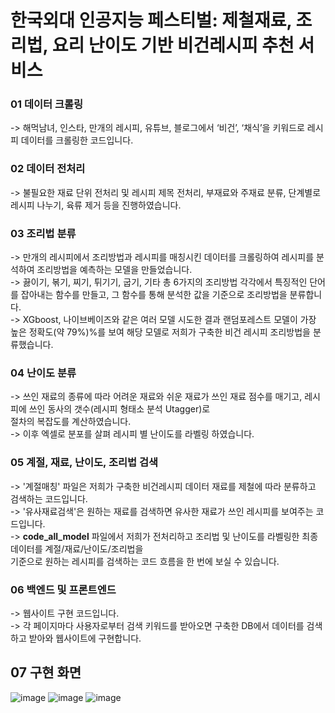 # 한국외대 인공지능 페스티벌: 제철재료, 조리법, 요리 난이도 기반 비건레시피 추천 서비스

### 01 데이터 크롤링
-> 해먹남녀, 인스타, 만개의 레시피, 유튜브, 블로그에서 ‘비건’, ‘채식’을 키워드로 레시피 데이터를 크롤링한 코드입니다.

### 02 데이터 전처리
-> 불필요한 재료 단위 전처리 및 레시피 제목 전처리, 부재료와 주재료 분류, 단계별로 레시피 나누기, 육류 제거 등을 진행하였습니다.

### 03 조리법 분류
-> 만개의 레시피에서 조리방법과 레시피를 매칭시킨 데이터를 크롤링하여 레시피를 분석하여 조리방법을 예측하는 모델을 만들었습니다.  
-> 끓이기, 볶기, 찌기, 튀기기, 굽기, 기타 총 6가지의 조리방법 각각에서 특징적인 단어를 잡아내는 함수를 만들고, 그 함수를 통해 분석한 값을 기준으로 조리방법을 분류합니다.  
-> XGboost, 나이브베이즈와 같은 여러 모델 시도한 결과 랜덤포레스트 모델이 가장 높은 정확도(약 79%)%를 보여 해당 모델로 저희가 구축한 비건 레시피 조리방법을 분류했습니다.  

### 04 난이도 분류
-> 쓰인 재료의 종류에 따라 어려운 재료와 쉬운 재료가 쓰인 재료 점수를 매기고, 레시피에 쓰인 동사의 갯수(레시피 형태소 분석 Utagger)로  
절차의 복잡도를 계산하였습니다.  
-> 이후 엑셀로 분포를 살펴 레시피 별 난이도를 라벨링 하였습니다.    

### 05 계절, 재료, 난이도, 조리법 검색
-> '계절매칭' 파일은 저희가 구축한 비건레시피 데이터 재료를 제철에 따라 분류하고 검색하는 코드입니다.  
-> '유사재료검색'은 원하는 재료를 검색하면 유사한 재료가 쓰인 레시피를 보여주는 코드입니다.  
-> <b>code_all_model</b> 파일에서 저희가 전처리하고 조리법 및 난이도를 라벨링한 최종 데이터를 계절/재료/난이도/조리법을  
기준으로 원하는 레시피를 검색하는 코드 흐름을 한 번에 보실 수 있습니다.  

### 06 백엔드 및 프론트엔드
-> 웹사이트 구현 코드입니다.    
-> 각 페이지마다 사용자로부터 검색 키워드를 받아오면 구축한 DB에서 데이터를 검색하고 받아와 웹사이트에 구현합니다.  

## 07 구현 화면
![image](https://img1.daumcdn.net/thumb/R1280x0/?scode=mtistory2&fname=https%3A%2F%2Fblog.kakaocdn.net%2Fdn%2F3rQlc%2FbtriFtDPzcV%2FYgKVKHd7Vi31l9P4fmKm6K%2Fimg.jpg)
![image](https://img1.daumcdn.net/thumb/R1280x0/?scode=mtistory2&fname=https%3A%2F%2Fblog.kakaocdn.net%2Fdn%2FdxmZ8L%2FbtriJuvrpE9%2FHYxfVKwAVV5bEhQNAZg1F1%2Fimg.jpg)
![image](https://img1.daumcdn.net/thumb/R1280x0/?scode=mtistory2&fname=https%3A%2F%2Fblog.kakaocdn.net%2Fdn%2FbDZSSv%2FbtriAyGApv3%2FFGOyoZkbVnagXodQETPKUK%2Fimg.jpg)
